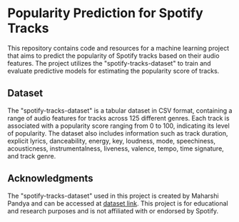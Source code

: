 # Popularity Prediction for Spotify Tracks

This repository contains code and resources for a machine learning project that aims to predict the popularity of Spotify tracks based on their audio features. The project utilizes the "spotify-tracks-dataset" to train and evaluate predictive models for estimating the popularity score of tracks.

## Dataset

The "spotify-tracks-dataset" is a tabular dataset in CSV format, containing a range of audio features for tracks across 125 different genres. Each track is associated with a popularity score ranging from 0 to 100, indicating its level of popularity. The dataset also includes information such as track duration, explicit lyrics, danceability, energy, key, loudness, mode, speechiness, acousticness, instrumentalness, liveness, valence, tempo, time signature, and track genre.


## Acknowledgments
The "spotify-tracks-dataset" used in this project is created by Maharshi Pandya and can be accessed at [dataset link](https://huggingface.co/datasets/maharshipandya/spotify-tracks-dataset).
This project is for educational and research purposes and is not affiliated with or endorsed by Spotify.
